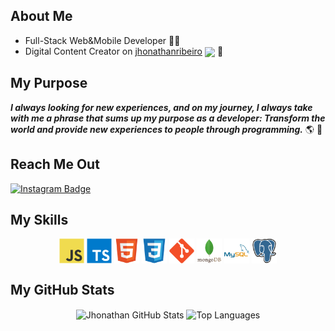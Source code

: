 ## About Me

* Full-Stack Web&Mobile Developer :technologist:
* Digital Content Creator on [jhonathanribeiro](https://jhonathanribeiro.netlify.app) <img src="LogoBackground.svg" width="30" align="center" /> :purple_heart:

## My Purpose

***I always looking for new experiences, and on my journey, I always take with me a phrase that sums up my purpose as a developer: Transform the world and provide new experiences to people through programming.*** :earth_americas: :blue_heart:

## Reach Me Out

[![Instagram Badge](https://img.shields.io/badge/-Instagram-B353A5?style=flat-square&labelColor=B353A5&logo=instagram&logoColor=white&link=https://www.instagram.com/jhonathan.rb)](https://www.instagram.com/jhonathan.rb)


## My Skills

<p align="center">
  <img src="https://raw.githubusercontent.com/devicons/devicon/master/icons/javascript/javascript-original.svg" alt="Javascript" title="Javascript" align="center" width="40" />
  <img src="https://raw.githubusercontent.com/devicons/devicon/master/icons/typescript/typescript-original.svg" alt="Typescript" title="Typescript" align="center" width="40" />
  <img src="https://raw.githubusercontent.com/devicons/devicon/master/icons/html5/html5-original.svg" alt="HTML" title="HTML" align="center" width="40" />
  <img src="https://raw.githubusercontent.com/devicons/devicon/master/icons/css3/css3-original.svg" alt="CSS" title="CSS" align="center" width="40" />
  <img src="https://raw.githubusercontent.com/devicons/devicon/master/icons/git/git-original.svg" alt="Git" title="Git" align="center" width="40" />
  <img src="https://raw.githubusercontent.com/devicons/devicon/master/icons/mongodb/mongodb-original-wordmark.svg" alt="MongoDB" title="MongoDB" align="center" width="40" />
  <img src="https://raw.githubusercontent.com/devicons/devicon/master/icons/mysql/mysql-original-wordmark.svg" alt="MySQL" title="MySQL" align="center" width="40" />
  <img src="https://raw.githubusercontent.com/devicons/devicon/master/icons/postgresql/postgresql-original.svg" alt="PostgreSQL" title="PostgreSQL" align="center" width="40" />
</p>

## My GitHub Stats

<p align="center">
  <img align="center" src="https://github-readme-stats.vercel.app/api?username=JhonathanRibeiro&hide=stars&show_icons=true&theme=tokyonight&count_private=true&include_all_commits=true&hide_border=true&disable_animations=false&custom_title=Jhonathan GitHub Stats" alt="Jhonathan GitHub Stats" title="Jhonathan GitHub Stats" />
  <img align="center" src="https://github-readme-stats.vercel.app/api/top-langs/?username=JhonathanRibeiro&theme=tokyonight&hide_border=true&layout=compact" alt="Top Languages" title="Top Languages" />
</p>

<!--
**fellipe-araujo/fellipe-araujo** is a ✨ _special_ ✨ repository because its `README.md` (this file) appears on your GitHub profile.

Here are some ideas to get you started:

- 🔭 I’m currently working on ...
- 🌱 I’m currently learning ...
- 👯 I’m looking to collaborate on ...
- 🤔 I’m looking for help with ...
- 💬 Ask me about ...
- 📫 How to reach me: ...
- 😄 Pronouns: ...
- ⚡ Fun fact: ...
-->
